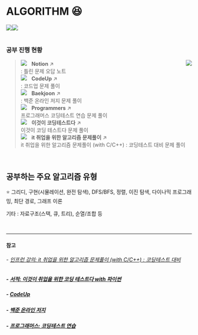 # ALGORITHM 😆   
<img src="https://img.shields.io/github/languages/top/HyunjunDev/Algorithm_Study"/><img src="https://img.shields.io/github/commit-activity/m/HyunjunDev/Algorithm_Study"/>   
<br>

### 공부 진행 현황   
> <img src="https://img.shields.io/badge/NOTION-000000?style=flat-square&logo=notion&logoColor=white"/>ㅤ**Notion**  ↗      <img align='right' src="http://mazandi.herokuapp.com/api?handle=hyunjun5959&theme=warm"/>   
> : 틀린 문제 오답 노트   
> <img src="https://img.shields.io/badge/CODEUP-blue?style=flat-square&logo=codio&logoColor=white"/>ㅤ**CodeUp**  ↗        
> : 코드업 문제 풀이    
> <img src="https://img.shields.io/badge/BAEKJOON-556472?style=flat-square&logo=CodersRank&logoColor=white"/>ㅤ**Baekjoon**  ↗    
> : 백준 온라인 저지 문제 풀이       
> <img src="https://img.shields.io/badge/PROGRAMMERS-3A1AB6?style=flat-square&logo=Fauna&logoColor=white"/>ㅤ**Programmers**  ↗    
> 프로그래머스 코딩테스트 연습 문제 풀이   
> <img src="https://img.shields.io/badge/BOOK-A5915F?style=flat-square&logo=GitBook&logoColor=white"/>ㅤ**이것이 코딩테스트다**  ↗    
> 이것이 코딩 테스트다 문제 풀이   
> <img src="https://img.shields.io/badge/INFLEARN-5FCF80?style=flat-square&logo=Gumtree&logoColor=white"/>ㅤ**it 취업을 위한 알고리즘 문제풀이**  ↗    
> it 취업을 위한 알고리즘 문제풀이 (with C/C++) : 코딩테스트 대비 문제 풀이    
<br>     

## 공부하는 주요 알고리즘 유형  
⭐ 그리디, 구현(시뮬레이션, 완전 탐색), DFS/BFS, 정렬, 이진 탐색, 다이나믹 프로그래밍, 최단 경로, 그래프 이론   

기타 : 자료구조(스택, 큐, 트리), 순열/조합 등

<br>

***   

#### 참고

###### - [인프런 강의: it 취업을 위한 알고리즘 문제풀이 (with C/C++) : 코딩테스트 대비](https://www.inflearn.com/course/%EC%95%8C%EA%B3%A0%EB%A6%AC%EC%A6%98/dashboard)    

##### - [서적: 이것이 취업을 위한 코딩 테스트다 with 파이썬](http://www.yes24.com/Product/Goods/91433923)      

##### - [CodeUp](https://www.codeup.kr/)   

##### - [백준 온라인 저지](https://www.acmicpc.net/)   

##### - [프로그래머스: 코딩테스트 연습](https://school.programmers.co.kr/learn/challenges)

